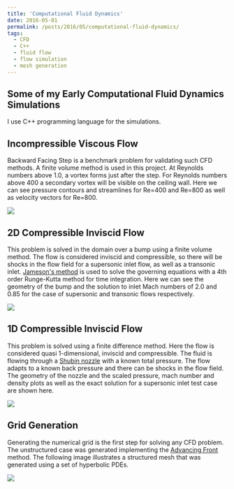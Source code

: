 ```yaml
---
title: 'Computational Fluid Dynamics'
date: 2016-05-01
permalink: /posts/2016/05/computational-fluid-dynamics/
tags:
  - CFD
  - C++
  - fluid flow
  - flow simulation
  - mesh generation
---
```


## Some of my Early Computational Fluid Dynamics Simulations

I use C++ programming language for the simulations.

## Incompressible Viscous Flow
Backward Facing Step is a benchmark problem for validating such CFD methods. A finite volume method is used in this project. At Reynolds numbers above 1.0, a vortex forms just after the step. For Reynolds numbers above 400 a secondary vortex will be visible on the ceiling wall. Here we can see pressure contours and streamlines for Re=400 and Re=800 as well as velocity vectors for Re=800. 

![](/files/2016-05-01-post-cfd/e1.jpg)

## 2D Compressible Inviscid Flow 
This problem is solved in the domain over a bump using a finite volume method. The flow is considered inviscid and compressible, so there will be shocks in the flow field for a supersonic inlet flow, as well as a transonic inlet. [Jameson's method](https://www.sciencedirect.com/science/article/abs/pii/009630038390019X) is used to solve the governing equations with a 4th order Runge-Kutta method for time integration. Here we can see the geometry of the bump and the solution to inlet Mach numbers of 2.0 and 0.85 for the case of supersonic and transonic flows respectively.

![](/files/2016-05-01-post-cfd/e2.jpg)

## 1D Compressible Inviscid Flow
This problem is solved using a finite difference method. Here the flow is considered quasi 1-dimensional, inviscid and compressible. The fluid is flowing through a [Shubin nozzle](https://link.springer.com/chapter/10.1007%2F3-540-11948-5_44) with a known total pressure. The flow adapts to a known back pressure and there can be shocks in the flow field. The geometry of the nozzle and the scaled pressure, mach number and density plots as well as the exact solution for a supersonic inlet test case are shown here.

![](/files/2016-05-01-post-cfd/e3.jpg)

## Grid Generation
Generating the numerical grid is the first step for solving any CFD problem. The unstructured case was generated implementing the [Advancing Front](https://onlinelibrary.wiley.com/doi/abs/10.1002/nme.1620372103) method. The following image illustrates a structured mesh that was generated using a set of hyperbolic PDEs.

![](/files/2016-05-01-post-cfd/e4.jpg)

